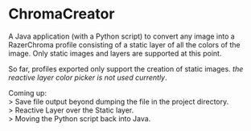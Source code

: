 # ChromaCreator
A Java application (with a Python script) to convert any image into a RazerChroma profile consisting of a static layer of all the colors of the image. Only static images and layers are supported at this point.
  
So far, profiles exported only support the creation of static images. _the reactive layer color picker is not used currently_.  

Coming up:  
    > Save file output beyond dumping the file in the project directory.  
    > Reactive Layer over the Static layer.  
    > Moving the Python script back into Java.  
    